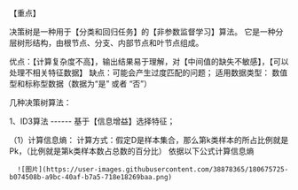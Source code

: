 【重点】

决策树是一种用于【分类和回归任务】的【非参数监督学习】算法。 
它是一种分层树形结构，由根节点、分支、内部节点和叶节点组成。

优点：【计算复杂度不高】，输出结果易于理解，对【中间值的缺失不敏感】，【可以处理不相关特征数据】
缺点：可能会产生过度匹配的问题；
适用数据类型： 数值型和标称型数据（数据为“是” 或者 “否”）


几种决策树算法：

1、ID3算法 ------ 基于【信息增益】选择特征；

（1）计算信息熵：
  计算方式：假定D是样本集合，那么第k类样本的所占比例就是Pk，（比例就是第k类样本数占总数的百分比）
      依据以下公式计算信息熵
      
      ![图片](https://user-images.githubusercontent.com/38878365/180675725-b074508b-a9bc-40af-b7a5-718e18269baa.png)



